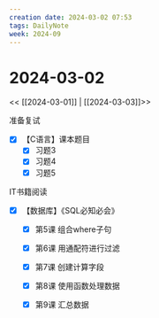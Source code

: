 ```yaml
---
creation date: 2024-03-02 07:53
tags: DailyNote
week: 2024-09
---
```


# 2024-03-02

<< [[2024-03-01]] | [[2024-03-03]]>>

准备复试
- [x] 【C语言】课本题目
	- [x] 习题3
	- [x] 习题4
	- [x] 习题5

IT书籍阅读
- [x] 【数据库】《SQL必知必会》
	- [x] 第5课 组合where子句
	- [x] 第6课 用通配符进行过滤
	- [x] 第7课 创建计算字段
	- [x] 第8课 使用函数处理数据
	- [x] 第9课 汇总数据

